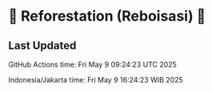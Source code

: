 
# 🌳 Reforestation (Reboisasi) 🌲

## Last Updated

GitHub Actions time: Fri May  9 09:24:23 UTC 2025

Indonesia/Jakarta time: Fri May  9 16:24:23 WIB 2025
